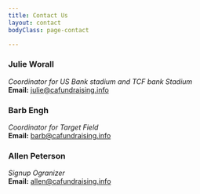 ```yaml
---
title: Contact Us
layout: contact
bodyClass: page-contact

---
```

### Julie Worall ###
*Coordinator for US Bank stadium and TCF bank Stadium*   
**Email:** <julie@cafundraising.info>

### Barb Engh ###
*Coordinator for Target Field*   
**Email:** <barb@cafundraising.info>

### Allen Peterson ###
*Signup Ogranizer*   
**Email:** <allen@cafundraising.info>